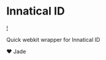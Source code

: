 # Innatical ID
[!](https://raw.githubusercontent.com/BoopLabs/badges/main/E9FDABBC-782C-4DB5-916F-599FB2B9A4C1.jpeg)

Quick webkit wrapper for Innatical ID


:heart: Jade
